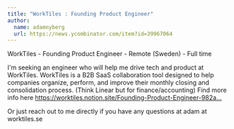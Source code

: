 ```yaml
---
title: "WorkTiles : Founding Product Engineer"
author:
  name: adamnyberg
  url: https://news.ycombinator.com/item?id=39967064
---
```

WorkTiles - Founding Product Engineer - Remote (Sweden) - Full time

I&#x27;m seeking an engineer who will help me drive tech and product at WorkTiles. WorkTiles is a B2B SaaS collaboration tool designed to help companies organize, perform, and improve their monthly closing and consolidation process. (Think Linear but for finance&#x2F;accounting)
Find more info here <a href="https:&#x2F;&#x2F;worktiles.notion.site&#x2F;Founding-Product-Engineer-982ae4f37f9143019cba215414e1f394" rel="nofollow">https:&#x2F;&#x2F;worktiles.notion.site&#x2F;Founding-Product-Engineer-982a...</a>

Or just reach out to me directly if you have any questions at adam at worktiles.se
